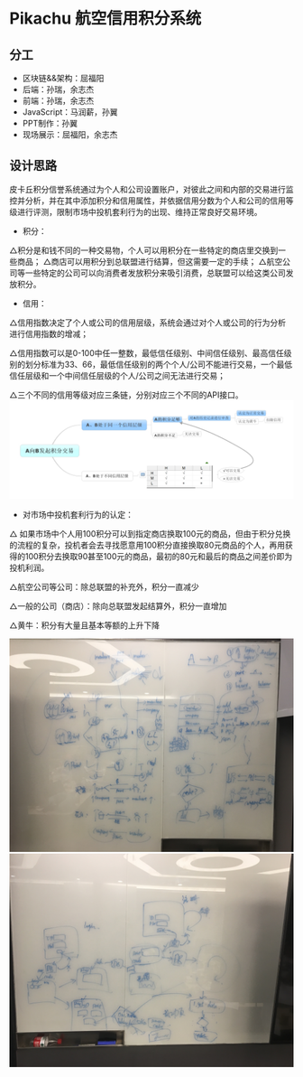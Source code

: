 # Pikachu 航空信用积分系统

## 分工

- 区块链&&架构：屈福阳
- 后端：孙瑞，余志杰
- 前端：孙瑞，余志杰
- JavaScript：马润薪，孙翼
- PPT制作：孙翼
- 现场展示：屈福阳，余志杰



## 设计思路

皮卡丘积分信誉系统通过为个人和公司设置账户，对彼此之间和内部的交易进行监控并分析，并在其中添加积分和信用属性，并依据信用分数为个人和公司的信用等级进行评测，限制市场中投机套利行为的出现、维持正常良好交易环境。

- 积分：

△积分是和钱不同的一种交易物，个人可以用积分在一些特定的商店里交换到一些商品；
△商店可以用积分到总联盟进行结算，但这需要一定的手续；
△航空公司等一些特定的公司可以向消费者发放积分来吸引消费，总联盟可以给这类公司发放积分。

- 信用：

△信用指数决定了个人或公司的信用层级，系统会通过对个人或公司的行为分析进行信用指数的增减；

△信用指数可以是0-100中任一整数，最低信任级别、中间信任级别、最高信任级别的划分标准为33、66，最低信任级别的两个个人/公司不能进行交易，一个最低信任层级和一个中间信任层级的个人/公司之间无法进行交易；

△三个不同的信用等级对应三条链，分别对应三个不同的API接口。
<img src="https://github.com/Andrew201801/Pikachu/blob/master/src/main/webapp/statics/image/IMG_8001.JPG">

- 对市场中投机套利行为的认定：

△ 如果市场中个人用100积分可以到指定商店换取100元的商品，但由于积分兑换的流程的复杂，投机者会去寻找愿意用100积分直接换取80元商品的个人，再用获得的100积分去换取90甚至100元的商品，最初的80元和最后的商品之间差价即为投机利润。

△航空公司等公司：除总联盟的补充外，积分一直减少

△一般的公司（商店）：除向总联盟发起结算外，积分一直增加

△黄牛：积分有大量且基本等额的上升下降

<img src="https://github.com/Andrew201801/Pikachu/blob/master/src/main/webapp/statics/image/IMG_7998.JPG">
<img src="https://github.com/Andrew201801/Pikachu/blob/master/src/main/webapp/statics/image/IMG_7999.JPG">

